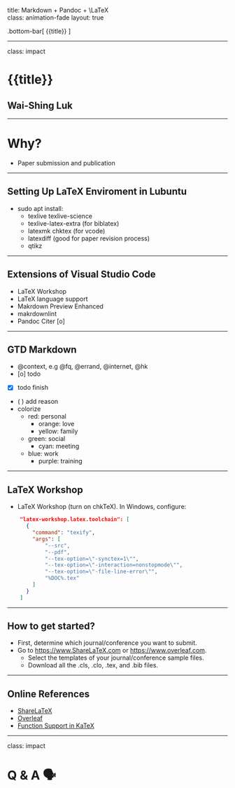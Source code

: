 title: Markdown + Pandoc + \LaTeX\
class: animation-fade
layout: true

<!-- This slide will serve as the base layout for all your slides -->
.bottom-bar[
  {{title}}
]

---

class: impact

# {{title}}
## Wai-Shing Luk

---

# Why?

-   Paper submission and publication

---

## Setting Up LaTeX Enviroment in Lubuntu

- sudo apt install:
    - texlive texlive-science
    - texlive-latex-extra (for biblatex)
    - latexmk chktex (for vcode)
    - latexdiff (good for paper revision process)
    - qtikz

---

## Extensions of Visual Studio Code

- LaTeX Workshop
- LaTeX language support
- Makrdown Preview Enhanced
- makrdownlint
- Pandoc Citer [o]

---

## GTD Markdown

- @context, e.g @fq, @errand, @internet, @hk
- [o] todo
- [x] todo finish
- ( ) add reason
- colorize
  - red: personal
    - orange: love
    - yellow: family
  - green: social
    - cyan: meeting
  - blue: work
    - purple: training

---

## LaTeX Workshop 

- LaTeX Workshop (turn on chkTeX). In Windows, configure:

```json
    "latex-workshop.latex.toolchain": [
      {
        "command": "texify",
        "args": [
            "--src",
            "--pdf",
            "--tex-option=\"-synctex=1\"",
            "--tex-option=\"-interaction=nonstopmode\"",
            "--tex-option=\"-file-line-error\"",
            "%DOC%.tex"
        ]
      }
    ]
```

---

## How to get started?

- First, determine which journal/conference you want to submit.
- Go to https://www.ShareLaTeX.com or https://www.overleaf.com.
    - Select the templates of your journal/conference sample files.
    - Download all the .cls, .clo, .tex, and .bib files.

---

## Online References

- [ShareLaTeX](https://www.sharelatex.com)
- [Overleaf](https://www.overleaf.com)
- [Function Support in KaTeX](https://khan.github.io/KaTeX/function-support.html)

---

class: impact

Q & A 🗣️
==========
